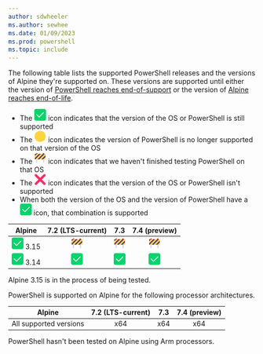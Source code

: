 ```yaml
---
author: sdwheeler
ms.author: sewhee
ms.date: 01/09/2023
ms.prod: powershell
ms.topic: include
---
```

<!-- markdownlint-disable first-line-h1 -->
The following table lists the supported PowerShell releases and the versions of Alpine they're
supported on. These versions are supported until either the version of
[PowerShell reaches end-of-support][lifecycle] or the version of
[Alpine reaches end-of-life][eol-alpine].

- The ![Supported][1] icon indicates that the version of the OS or PowerShell is still supported
- The ![Out of Support][4] icon indicates the version of PowerShell is no longer supported on that
  version of the OS
- The ![In Test][2] icon indicates that we haven't finished testing PowerShell on that OS
- The ![Not Supported][3] icon indicates that the version of the OS or PowerShell isn't supported
- When both the version of the OS and the version of PowerShell have a ![Supported][1] icon, that
  combination is supported

[1]: ../media/shared/check-mark-button_2705.svg
[2]: ../media/shared/construction-sign_1f6a7.svg
[3]: ../media/shared/cross-mark_274c.svg
[4]: ../media/shared/large-yellow-circle_1f7e1.svg

|        Alpine        | 7.2 (LTS-current) |       7.3       |  7.4 (preview)  |
| :------------------: | :---------------: | :-------------: | :-------------: |
| ![Supported][1] 3.15 |   ![In Test][2]   |  ![In Test][2]  |  ![In Test][2]  |
| ![Supported][1] 3.14 |  ![Supported][1]  | ![Supported][1] | ![Supported][1] |

Alpine 3.15 is in the process of being tested.

PowerShell is supported on Alpine for the following processor architectures.

|         Alpine         | 7.2 (LTS-current) |  7.3  | 7.4 (preview) |
| ---------------------- | :---------------: | :---: | :-----------: |
| All supported versions |        x64        |  x64  |      x64      |

PowerShell hasn't been tested on Alpine using Arm processors.

[lifecycle]: /powershell/scripting/install/powershell-support-lifecycle
[eol-alpine]: https://alpinelinux.org/releases/
